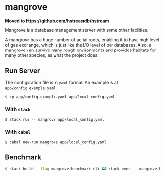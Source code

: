 # mangrove

**Moved to <https://github.com/hstreamdb/hstream>**

Mangrove is a database management server with some other facilities.

A mangrove has a huge number of aerial roots, enabling it to have high level of gas exchange, which is just like the I/O level of our databases. Also, a mangrove can survive many rough environments and provides habitats for many other species, as what the project does.


## Run Server

The configuration file is in `yaml` format. An example is at `app/config.example.yaml`.

```sh
$ cp app/config.example.yaml app/local_config.yaml
```

### With `stack`

```sh
$ stack run -- mangrove app/local_config.yaml
```

### With `cabal`

```sh
$ cabal new-run mangrove app/local_config.yaml
```


## Benchmark

```sh
$ stack build --flag mangrove:benchmark-cli && stack exec -- mangrove-benchmark-cli --help
```
